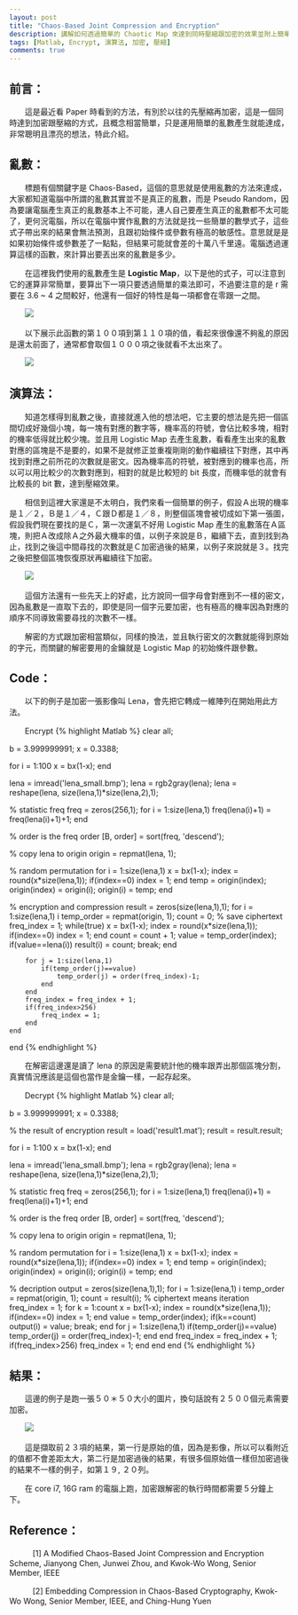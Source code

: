 ```yaml
---
layout: post
title: "Chaos-Based Joint Compression and Encryption"
description: 講解如何透過簡單的 Chaotic Map 來達到同時壓縮跟加密的效果並附上簡單的 Matlab 實作。
tags: [Matlab, Encrypt, 演算法, 加密, 壓縮]
comments: true
---
```

## 前言：

　　這是最近看 Paper 時看到的方法，有別於以往的先壓縮再加密，這是一個同時達到加密跟壓縮的方式，且概念相當簡單，只是運用簡單的亂數產生就能達成，非常聰明且漂亮的想法，特此介紹。

## 亂數：

　　標題有個關鍵字是 Chaos-Based，這個的意思就是使用亂數的方法來達成，大家都知道電腦中所謂的亂數其實並不是真正的亂數，而是 Pseudo Random，因為要讓電腦產生真正的亂數基本上不可能，連人自己要產生真正的亂數都不太可能了，更何況電腦，所以在電腦中實作亂數的方法就是找一些簡單的數學式子，這些式子帶出來的結果會無法預測，且跟初始條件或參數有極高的敏感性。意思就是是如果初始條件或參數差了一點點，但結果可能就會差的十萬八千里遠。電腦透過運算這樣的函數，來計算出要丟出來的亂數是多少。

　　在這裡我們使用的亂數產生是 **Logistic Map**，以下是他的式子，可以注意到它的運算非常簡單，要算出下一項只要透過簡單的乘法即可，不過要注意的是 r 需要在 3.6 ~ 4 之間較好，他還有一個好的特性是每一項都會在零跟一之間。


　　<img src="{{ site.baseurl }}/img/posts/2015-9-25/0.png">


　　以下展示此函數的第１００項到第１１０項的值，看起來很像還不夠亂的原因是還太前面了，通常都會取個１０００項之後就看不太出來了。

　　<img src="{{ site.baseurl }}/img/posts/2015-9-25/1.png">

## 演算法：

　　知道怎樣得到亂數之後，直接就進入他的想法吧，它主要的想法是先把一個區間切成好幾個小塊，每一塊有對應的數字等，機率高的符號，會佔比較多塊，相對的機率低得就比較少塊。並且用 Logistic Map 去產生亂數，看看產生出來的亂數對應的區塊是不是要的，如果不是就修正並重複剛剛的動作繼續往下對應，其中再找到對應之前所花的次數就是密文。因為機率高的符號，被對應到的機率也高，所以可以用比較少的次數對應到，相對的就是比較短的 bit 長度，而機率低的就會有比較長的 bit 數，達到壓縮效果。

　　相信到這裡大家還是不太明白，我們來看一個簡單的例子，假設Ａ出現的機率是１／２，Ｂ是１／４，Ｃ跟Ｄ都是１／８，則整個區塊會被切成如下第一張圖，假設我們現在要找的是Ｃ，第一次運氣不好用 Logistic Map 產生的亂數落在Ａ區塊，則把Ａ改成除Ａ之外最大機率的值，以例子來說是Ｂ，繼續下去，直到找到為止，找到之後這中間尋找的次數就是Ｃ加密過後的結果，以例子來說就是３。找完之後把整個區塊恢復原狀再繼續往下加密。

　　<img src="{{ site.baseurl }}/img/posts/2015-9-25/2.png">

　　這個方法還有一些先天上的好處，比方說同一個字母會對應到不一樣的密文，因為亂數是一直取下去的，即使是同一個字元要加密，也有極高的機率因為對應的順序不同導致需要尋找的次數不一樣。

　　解密的方式跟加密相當類似，同樣的換法，並且執行密文的次數就能得到原始的字元，而關鍵的解密要用的金鑰就是 Logistic Map 的初始條件跟參數。

## Code：

　　以下的例子是加密一張影像叫 Lena，會先把它轉成一維陣列在開始用此方法。

　　Encrypt
{% highlight Matlab %}
clear all;

b =  3.999999991;
x = 0.3388;

for i = 1:100
    x = b*x*(1-x);
end

lena = imread('lena_small.bmp');
lena = rgb2gray(lena);
lena = reshape(lena, size(lena,1)*size(lena,2),1);

% statistic freq
freq = zeros(256,1);
for i = 1:size(lena,1)
    freq(lena(i)+1) = freq(lena(i)+1)+1;
end

% order is the freq order
[B, order] = sort(freq, 'descend');

% copy lena to origin
origin = repmat(lena, 1);

% random permutation
for i = 1:size(lena,1)
    x = b*x*(1-x);
    index = round(x*size(lena,1));
    if(index==0)
        index = 1;
    end
    temp = origin(index);
    origin(index) = origin(i);
    origin(i) = temp;
end

% encryption and compression
result = zeros(size(lena,1),1);
for i = 1:size(lena,1)
    i
    temp_order = repmat(origin, 1);
    count = 0; % save ciphertext
    freq_index = 1;
    while(true) 
        x = b*x*(1-x);
        index = round(x*size(lena,1));
        if(index==0)
            index = 1;
        end
        count = count + 1;
        value = temp_order(index);
        if(value==lena(i))
            result(i) = count;
            break;
        end
        
        for j = 1:size(lena,1)
            if(temp_order(j)==value)
                temp_order(j) = order(freq_index)-1;
            end
        end
        freq_index = freq_index + 1;
        if(freq_index>256)
            freq_index = 1;
        end
    end
end 
{% endhighlight %}

　　在解密這邊還是讀了 lena 的原因是需要統計他的機率跟弄出那個區塊分割，真實情況應該是這個也當作是金鑰一樣，一起存起來。

　　Decrypt
{% highlight Matlab %}
clear all;

b =  3.999999991;
x = 0.3388;

% the result of encryption
result = load('result1.mat');
result = result.result;

for i = 1:100
    x = b*x*(1-x);
end

lena = imread('lena_small.bmp');
lena = rgb2gray(lena);
lena = reshape(lena, size(lena,1)*size(lena,2),1);

% statistic freq
freq = zeros(256,1);
for i = 1:size(lena,1)
    freq(lena(i)+1) = freq(lena(i)+1)+1;
end

% order is the freq order
[B, order] = sort(freq, 'descend');

% copy lena to origin
origin = repmat(lena, 1);

% random permutation
for i = 1:size(lena,1)
    x = b*x*(1-x);
    index = round(x*size(lena,1));
    if(index==0)
        index = 1;
    end
    temp = origin(index);
    origin(index) = origin(i);
    origin(i) = temp;
end

% decription
output = zeros(size(lena,1),1);
for i = 1:size(lena,1)
    i
    temp_order = repmat(origin, 1);
    count = result(i); % ciphertext means iteration
    freq_index = 1;
    for k = 1:count
        x = b*x*(1-x);
        index = round(x*size(lena,1));
        if(index==0)
            index = 1;
        end
        value = temp_order(index);
        if(k==count)
            output(i) = value;
            break;
        end
        for j = 1:size(lena,1)
            if(temp_order(j)==value)
                temp_order(j) = order(freq_index)-1;
            end
        end
        freq_index = freq_index + 1;
        if(freq_index>256)
            freq_index = 1;
        end
    end
end 
{% endhighlight %}

## 結果：

　　這邊的例子是跑一張５０＊５０大小的圖片，換句話說有２５００個元素需要加密。

　　<img src="{{ site.baseurl }}/img/posts/2015-9-25/3.png">

　　這是擷取前２３項的結果，第一行是原始的值，因為是影像，所以可以看附近的值都不會差距太大，第二行是加密過後的結果，有很多個原始值一樣但加密過後的結果不一樣的例子，如第１９, ２０列。

　　在 core i7, 16G ram 的電腦上跑，加密跟解密的執行時間都需要５分鐘上下。

## Reference：

　　　[1] A Modified Chaos-Based Joint Compression and Encryption Scheme,
Jianyong Chen, Junwei Zhou, and Kwok-Wo Wong, Senior Member, IEEE

　　　[2] Embedding Compression in Chaos-Based Cryptography,
Kwok-Wo Wong, Senior Member, IEEE, and Ching-Hung Yuen


